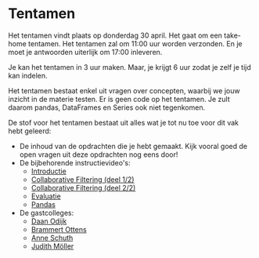 # Tentamen

Het tentamen vindt plaats op donderdag 30 april. Het gaat om een take-home tentamen. Het tentamen zal om 11:00 uur worden verzonden. En je moet je antwoorden uiterlijk om 17:00 inleveren.

Je kan het tentamen in 3 uur maken. Maar, je krijgt 6 uur zodat je zelf je tijd kan indelen.

Het tentamen bestaat enkel uit vragen over concepten, waarbij we jouw inzicht in de materie testen. Er is geen code op het tentamen. Je zult daarom pandas, DataFrames en Series ook niet tegenkomen.

De stof voor het tentamen bestaat uit alles wat je tot nu toe voor dit vak hebt geleerd:

- De inhoud van de opdrachten die je hebt gemaakt. Kijk vooral goed de open vragen uit deze opdrachten nog eens door!
- De bijbehorende instructievideo's:
    - [Introductie](/lectures/introductie)
    - [Collaborative Filtering (deel 1/2)](/lectures/collaborative-filtering-1)
    - [Collaborative Filtering (deel 2/2)](/lectures/collaborative-filtering-2)
    - [Evaluatie](/lectures/evaluatie)
    - [Pandas](/lectures/pandas)
- De gastcolleges:
    - [Daan Odijk](/lectures/daan-odijk)
    - [Brammert Ottens](/lectures/brammert-ottens)
    - [Anne Schuth](/lectures/anne-schuth)
    - [Judith Möller](/lectures/judith-moeller)
